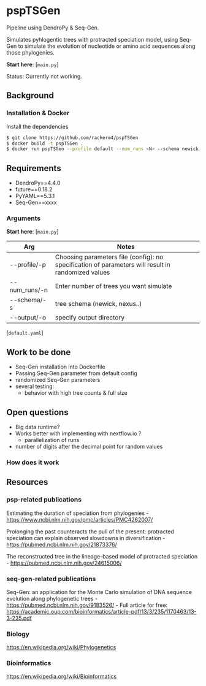 # pspTSGen
Pipeline using DendroPy & Seq-Gen.

Simulates pyhlogentic trees with protracted speciation model, using Seq-Gen to simulate the evolution of nucleotide or amino acid sequences along those phylogenies.

**Start here**: [`main.py`]

Status: Currently not working.

## Background


### Installation & Docker

Install the dependencies

```sh
$ git clone https://github.com/rackerm4/pspTSGen
$ docker build -t pspTSGen .
$ docker run pspTSGen --profile default --num_runs <N> --schema newick --output data
```
## Requirements

* DendroPy==4.4.0
* future==0.18.2
* PyYAML==5.3.1
* Seq-Gen==xxxx

### Arguments
**Start here**: [`main.py`]

Arg | Notes
------- | --------
--profile/-p    | Choosing parameters file (config): no specification of parameters will result in randomized values
--num_runs/-n   | Enter number of trees you want simulate
--schema/-s | tree schema (newick, nexus..)
--output/-o | specify output directory

[`default.yaml`]

## Work to be done
- Seq-Gen installation into Dockerfile
- Passing Seq-Gen parameter from default config
- randomized Seq-Gen parameters
- several testing:
    - behavior with high tree counts & full size

## Open questions
- Big data runtime?
- Works better with implementing with nextflow.io ?
    - parallelization of runs
- number of digits after the decimal point for random values

### How does it work

## Resources
### psp-related publications
Estimating the duration of speciation from phylogenies  - https://www.ncbi.nlm.nih.gov/pmc/articles/PMC4262007/

Prolonging the past counteracts the pull of the present: protracted speciation can explain observed slowdowns in diversification - https://pubmed.ncbi.nlm.nih.gov/21873376/

The reconstructed tree in the lineage-based model of protracted speciation - https://pubmed.ncbi.nlm.nih.gov/24615006/

### seq-gen-related publications
Seq-Gen: an application for the Monte Carlo simulation of DNA sequence evolution along phylogenetic trees - https://pubmed.ncbi.nlm.nih.gov/9183526/
    - Full article for free: https://academic.oup.com/bioinformatics/article-pdf/13/3/235/1170463/13-3-235.pdf﻿
### Biology
https://en.wikipedia.org/wiki/Phylogenetics

### Bioinformatics
https://en.wikipedia.org/wiki/Bioinformatics


